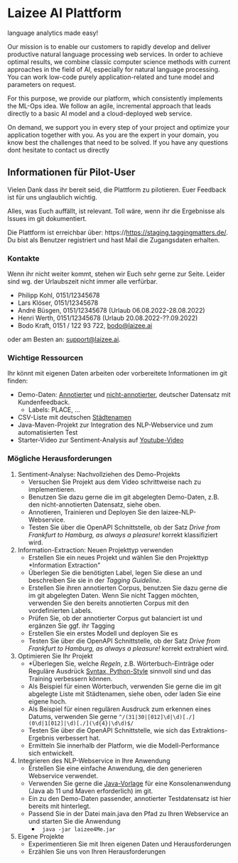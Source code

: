 # Laizee AI Plattform
language analytics made easy!

Our mission is to enable our customers to rapidly develop and deliver productive natural language processing web services. In order to achieve optimal results, we combine classic computer science methods with current approaches in the field of AI, especially for natural language processing. You can work low-code purely application-related and tune model and parameters on request.

For this purpose, we provide our platform, which consistently implements the ML-Ops idea. We follow an agile, incremental approach that leads directly to a basic AI model and a cloud-deployed web service.

On demand, we support you in every step of your project and optimize your application together with you. As you are the expert in your domain, you know best the challenges that need to be solved. If you have any questions dont hesitate to contact us directly



## Informationen für Pilot-User

Vielen Dank dass ihr bereit seid, die Plattform zu pilotieren. Euer Feedback ist für uns unglaublich wichtig. 

Alles, was Euch auffällt, ist relevant. Toll wäre, wenn ihr die Ergebnisse als Issues im git dokumentiert.  

Die Plattform ist erreichbar über: https://https://staging.taggingmatters.de/. Du bist als Benutzer registriert und hast Mail die Zugangsdaten erhalten. 

### Kontakte

Wenn ihr nicht weiter kommt, stehen wir Euch sehr gerne zur Seite. Leider sind wg. der Urlaubszeit nicht immer alle verfürbar.

- Philipp Kohl, 0151/12345678 
- Lars Klöser, 0151/12345678
- André Büsgen, 0151/12345678 (Urlaub 06.08.2022-28.08.2022)
- Henri Werth, 0151/12345678 (Urlaub 20.08.2022-??.09.2022)
- Bodo Kraft, 0151 / 122 93 722, bodo@laizee.ai

oder am Besten an: support@laizee.ai.

### Wichtige Ressourcen

Ihr könnt mit eigenen Daten arbeiten oder vorbereitete Informationen im git finden:

- Demo-Daten: [Annotierter](./inputdata/corpus/KundenKommunikation_ner_annotiert.jsonl) und [nicht-annotierter](./inputdata/corpus/KundenKommunikation.jsonl), deutscher Datensatz mit Kundenfeedback. 
   - Labels: PLACE, ...
- CSV-Liste mit deutschen [Städtenamen](./inputdata/DeutscheStaedtenamen.csv)
- Java-Maven-Projekt zur Integration des NLP-Webservice und zum automatisierten Test 
- Starter-Video zur Sentiment-Analysis auf [Youtube-Video](https://youtu.be/nWv3rnFqH7k)

### Mögliche Herausforderungen 

1. Sentiment-Analyse: Nachvollziehen des Demo-Projekts 
     - Versuchen Sie Projekt aus dem Video schrittweise nach zu implementieren.
     - Benutzen Sie dazu gerne die im git abgelegten Demo-Daten, z.B. den nicht-annotierten Datensatz, siehe oben. 
     - Annotieren, Trainieren und Deployen Sie den laizee-NLP-Webservice.
     - Testen Sie über die OpenAPI Schnittstelle, ob der Satz *Drive from Frankfurt to Hamburg, as always a pleasure!* korrekt klassifiziert wird.
2. Information-Extraction: Neuen Projekttyp verwenden
     - Erstellen Sie ein neues Projekt und wählen Sie den Projekttyp *Information Extraction"
     - Überlegen Sie die benötigten Label, legen Sie diese an und beschreiben Sie sie in der *Tagging Guideline*. 
     - Erstellen Sie ihren annotierten Corpus, benutzen Sie dazu gerne die im git abgelegten Daten. Wenn Sie nicht Taggen möchten, verwenden Sie den bereits annotierten Corpus mit den vordefinierten Labels.
     - Prüfen Sie, ob der annotierter Corpus gut balanciert ist und ergänzen Sie ggf. ihr Tagging
     - Erstellen Sie ein erstes Modell und deployen Sie es
     - Testen Sie über die OpenAPI Schnittstelle, ob der Satz *Drive from Frankfurt to Hamburg, as always a pleasure!* korrekt extrahiert wird.
3. Optimieren Sie Ihr Projekt
     - *Überlegen Sie, welche *Regeln*, z.B. Wörterbuch-Einträge oder Reguläre Ausdrück [Syntax, Python-Style](https://regex101.com/) sinnvoll sind und das Training verbessern können. 
     - Als Beispiel für einen Wörterbuch, verwenden Sie gerne die im git abgelegte Liste mit Städtenamen, siehe oben, oder laden Sie eine eigene hoch.
     - Als Beispiel für einen regulären Ausdruck zum erkennen eines Datums, verwenden Sie gerne ``` ^/(31|30|[012]\d|\d)[./](0\d|1[012]|\d)[./](\d{4}|\d\d)$/ ```
     - Testen Sie über die OpenAPI Schnittstelle, wie sich das Extraktions-Ergebnis verbessert hat.
     - Ermitteln Sie innerhalb der Platform, wie die Modell-Performance sich entwickelt. 
4. Integrieren des NLP-Webservice in Ihre Anwendung
     - Erstellen Sie eine einfache Anwendung, die den generieren Webservice verwendet. 
     - Verwenden Sie gerne die [Java-Vorlage](git) für eine Konsolenanwendung (Java ab 11 und Maven erforderlich) im git. 
     - Ein zu den Demo-Daten passender, annotierter Testdatensatz ist hier bereits mit hinterlegt.
     - Passend Sie in der Datei main.java den Pfad zu Ihren Webservice an und starten Sie die Anwendung 
        - ``` java -jar laizee4Me.jar``` 
5. Eigene Projekte 
     - Experimentieren Sie mit Ihren eigenen Daten und Herausforderungen
     - Erzählen Sie uns von Ihren Herausforderungen



